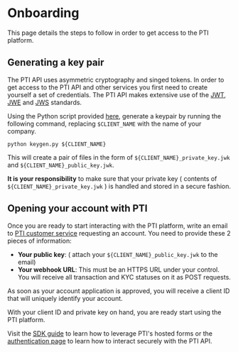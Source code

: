 # Onboarding

This page details the steps to follow in order to get access to the PTI platform. 


## Generating a key pair
The PTI API uses asymmetric cryptography and singed tokens.
In order to get access to the PTI API and other services you first need to create yourself a set of credentials.
The PTI API makes extensive use of the [JWT](https://tools.ietf.org/html/rfc7519), [JWE](https://datatracker.ietf.org/doc/rfc7516) and [JWS](https://tools.ietf.org/html/rfc7515) standards.


Using the Python script provided [here](https://github.com/provenancetech/pti-docs/tree/master/utils/keygen.py), generate a keypair by running the following command, replacing `$CLIENT_NAME` with the name of your company.
```shell
python keygen.py ${CLIENT_NAME}
```
This will create a pair of files in the form of `${CLIENT_NAME}_private_key.jwk` and `${CLIENT_NAME}_public_key.jwk`.

**It is your responsibility** to make sure that your private key ( contents of `${CLIENT_NAME}_private_key.jwk` ) is handled and stored in a secure fashion.

## Opening your account with PTI

Once you are ready to start interacting with the PTI platform, 
write an email to [PTI customer service](mailto:customerservice@provenancetech.io) requesting an account.
You need to provide these 2 pieces of information:
* **Your public key**: ( attach your `${CLIENT_NAME}_public_key.jwk` to the email)
* **Your webhook URL**: This must be an HTTPS URL under your control. You will receive all transaction and KYC statuses on it as POST requests.

As soon as your account application is approved, you will receive a client ID that will uniquely identify your account.

With your client ID and private key on hand, you are ready start using the PTI platform.

Visit the [SDK guide](sdk.md) to learn how to leverage PTI's hosted forms or the [authentication page](auth.md) to learn how to 
interact securely with the PTI API.
